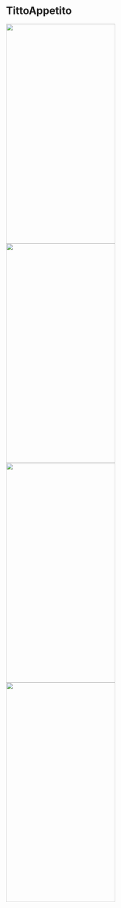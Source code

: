# TittoAppetito

<img src="https://user-images.githubusercontent.com/108584428/199705858-1b8c90af-24d7-4e2d-b46a-5a9288917e8d.png" height="600" width="300" > <img src="https://user-images.githubusercontent.com/108584428/199705869-ed8e9b7c-e9f5-4aa1-86b6-fabd0b099a4b.png" height="600" width="300" > <img src="https://user-images.githubusercontent.com/108584428/199705876-3f3ef084-5ac4-4681-92cb-7ff551c011ec.png" height="600" width="300" > <img src="https://user-images.githubusercontent.com/108584428/199705883-67d868f3-6f47-4072-aa97-3170c671dc0f.png" height="600" width="300" >
